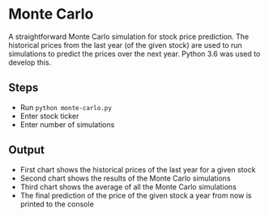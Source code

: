 # Monte Carlo
A straightforward Monte Carlo simulation for stock price prediction. The historical prices from the last year (of the given stock) are used to run simulations to predict the prices over the next year. Python 3.6 was used to develop this.

## Steps 
- Run `python monte-carlo.py`
- Enter stock ticker
- Enter number of simulations

## Output
- First chart shows the historical prices of the last year for a given stock
- Second chart shows the results of the Monte Carlo simulations
- Third chart shows the average of all the Monte Carlo simulations
- The final prediction of the price of the given stock a year from now is printed to the console 
